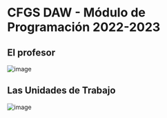# CFGS DAW - Módulo de Programación 2022-2023

## El profesor

![image](https://user-images.githubusercontent.com/91023374/191248917-9de9a341-2b66-4660-bf6a-74c420edbca0.png)

## Las Unidades de Trabajo

![image](https://user-images.githubusercontent.com/91023374/191249051-66391d3f-a401-4291-8e2a-9fee960736a1.png)
